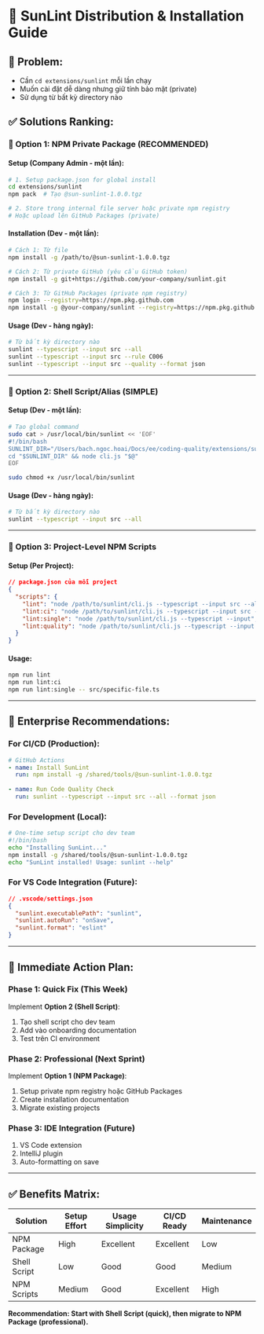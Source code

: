 # 🚀 SunLint Distribution & Installation Guide

## 🎯 **Problem:** 
- Cần `cd extensions/sunlint` mỗi lần chạy
- Muốn cài đặt dễ dàng nhưng giữ tính bảo mật (private)
- Sử dụng từ bất kỳ directory nào

## ✅ **Solutions Ranking:**

### **🥇 Option 1: NPM Private Package (RECOMMENDED)**

#### **Setup (Company Admin - một lần):**
```bash
# 1. Setup package.json for global install
cd extensions/sunlint
npm pack  # Tạo @sun-sunlint-1.0.0.tgz

# 2. Store trong internal file server hoặc private npm registry
# Hoặc upload lên GitHub Packages (private)
```

#### **Installation (Dev - một lần):**
```bash
# Cách 1: Từ file
npm install -g /path/to/@sun-sunlint-1.0.0.tgz

# Cách 2: Từ private GitHub (yêu cầu GitHub token)
npm install -g git+https://github.com/your-company/sunlint.git

# Cách 3: Từ GitHub Packages (private npm registry)
npm login --registry=https://npm.pkg.github.com
npm install -g @your-company/sunlint --registry=https://npm.pkg.github.com
```

#### **Usage (Dev - hàng ngày):**
```bash
# Từ bất kỳ directory nào
sunlint --typescript --input src --all
sunlint --typescript --input src --rule C006
sunlint --typescript --input src --quality --format json
```

---

### **🥈 Option 2: Shell Script/Alias (SIMPLE)**

#### **Setup (Dev - một lần):**
```bash
# Tạo global command
sudo cat > /usr/local/bin/sunlint << 'EOF'
#!/bin/bash
SUNLINT_DIR="/Users/bach.ngoc.hoai/Docs/ee/coding-quality/extensions/sunlint"
cd "$SUNLINT_DIR" && node cli.js "$@"
EOF

sudo chmod +x /usr/local/bin/sunlint
```

#### **Usage (Dev - hàng ngày):**
```bash
# Từ bất kỳ directory nào
sunlint --typescript --input src --all
```

---

### **🥉 Option 3: Project-Level NPM Scripts**

#### **Setup (Per Project):**
```json
// package.json của mỗi project
{
  "scripts": {
    "lint": "node /path/to/sunlint/cli.js --typescript --input src --all",
    "lint:ci": "node /path/to/sunlint/cli.js --typescript --input src --all --format json",
    "lint:single": "node /path/to/sunlint/cli.js --typescript --input",
    "lint:quality": "node /path/to/sunlint/cli.js --typescript --input src --quality"
  }
}
```

#### **Usage:**
```bash
npm run lint
npm run lint:ci
npm run lint:single -- src/specific-file.ts
```

---

## 🏢 **Enterprise Recommendations:**

### **For CI/CD (Production):**
```yaml
# GitHub Actions
- name: Install SunLint
  run: npm install -g /shared/tools/@sun-sunlint-1.0.0.tgz
  
- name: Run Code Quality Check
  run: sunlint --typescript --input src --all --format json
```

### **For Development (Local):**
```bash
# One-time setup script cho dev team
#!/bin/bash
echo "Installing SunLint..."
npm install -g /shared/tools/@sun-sunlint-1.0.0.tgz
echo "SunLint installed! Usage: sunlint --help"
```

### **For VS Code Integration (Future):**
```json
// .vscode/settings.json
{
  "sunlint.executablePath": "sunlint",
  "sunlint.autoRun": "onSave",
  "sunlint.format": "eslint"
}
```

---

## 🎯 **Immediate Action Plan:**

### **Phase 1: Quick Fix (This Week)**
Implement **Option 2 (Shell Script)**:
1. Tạo shell script cho dev team
2. Add vào onboarding documentation
3. Test trên CI environment

### **Phase 2: Professional (Next Sprint)**  
Implement **Option 1 (NPM Package)**:
1. Setup private npm registry hoặc GitHub Packages
2. Create installation documentation
3. Migrate existing projects

### **Phase 3: IDE Integration (Future)**
1. VS Code extension
2. IntelliJ plugin  
3. Auto-formatting on save

---

## ✅ **Benefits Matrix:**

| Solution | Setup Effort | Usage Simplicity | CI/CD Ready | Maintenance |
|----------|--------------|------------------|-------------|-------------|
| NPM Package | High | Excellent | Excellent | Low |
| Shell Script | Low | Good | Good | Medium |
| NPM Scripts | Medium | Good | Excellent | High |

**Recommendation: Start with Shell Script (quick), then migrate to NPM Package (professional).**
